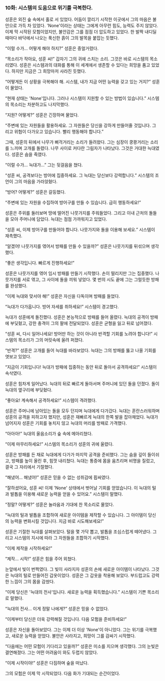 ### 10화: 시스템의 도움으로 위기를 극복한다.

성훈은 외진 숲 속에서 홀로 서 있었다. 어둠이 깔리기 시작한 이곳에서 그의 마음은 불안으로 가득 차 있었다. 'None'이라는 상태는 그에게 아무런 힘도, 능력도 주지 않았다. 이제 막 시작된 모험이었지만, 불안감은 그를 점점 더 압도하고 있었다. 한 발짝 내디딜 때마다 바닥에서 나오는 푹신한 흙이 그의 발목을 붙잡는 듯했다.

“이럴 수가… 어떻게 해야 하지?” 성훈은 중얼거렸다.

“목소리가 작아요, 성훈 씨!” 갑자기 그의 귀에 스치는 소리. 그것은 바로 시스템의 목소리였다. 성훈은 시스템과의 대화를 통해 이 세계에서 생존할 수 있다는 희망을 품고 있었다. 하지만 지금은 그 희망마저 사라진 듯했다.

“어떻게든 이 상황을 극복해야 해. 시스템, 내가 지금 어떤 능력을 갖고 있는 거지?” 성훈이 물었다.

“현재 상태는 'None'입니다. 그러나 시스템이 지원할 수 있는 방법이 있습니다.” 시스템의 목소리는 차분하고도 나지막했다.

“지원? 어떻게?” 성훈은 긴장하며 물었다.

“주변에 있는 자원들을 활용하세요. 그 자원들은 당신을 강하게 만들어줄 것입니다. 그리고 위협이 다가오고 있습니다. 빨리 행동해야 합니다.”

그때, 성훈의 뒤에서 나무가 삐걱거리는 소리가 들려왔다. 그는 심장이 쿵쾅거리는 소리를 느끼며 고개를 돌렸다. 나무 사이로 커다란 그림자가 나타났다. 그것은 거대한 늑대였다. 성훈은 숨을 죽였다.

“이럴 수가… 늑대가…” 그는 뒷걸음을 쳤다.

“성훈 씨, 공격보다는 방어에 집중하세요. 그 늑대는 당신보다 강력합니다.” 시스템의 조언이 그의 마음을 가라앉혔다.

“방어? 어떻게?” 성훈은 갈등했다.

“주변에 있는 자원을 수집하여 방어구를 만들 수 있습니다. 급히 행동하세요!”

성훈은 주위를 둘러보며 땅에 떨어진 나뭇가지를 주워들었다. 그리고 이내 근처의 돌들을 모아 주머니에 담았다. 늑대는 점점 가까워지고 있었다.

“성훈 씨, 이제 방어구를 만들어야 합니다. 나뭇가지와 돌을 이용해 보세요.” 시스템이 재촉했다.

“알겠어! 나뭇가지를 엮어서 방패를 만들 수 있을까?” 성훈은 나뭇가지를 뒤섞으며 생각했다.

“좋은 생각입니다. 빠르게 진행하세요!” 

성훈은 나뭇가지를 엮어 임시 방패를 만들기 시작했다. 손이 떨리지만 그는 집중했다. 나뭇가지를 서로 엮고, 그 사이에 돌을 끼워 넣었다. 몇 번의 시도 끝에 그는 그럴듯한 방패를 완성했다.

“이제 늑대와 맞서야 해!” 성훈은 자신을 다독이며 방패를 들었다.

“늑대가 다가옵니다. 방어 자세를 취하세요!” 시스템이 경고했다.

늑대가 성훈에게 돌진했다. 성훈은 본능적으로 방패를 들어 올렸다. 늑대의 공격이 방패에 부딪혔고, 강한 충격이 그의 팔에 전달되었다. 성훈은 균형을 잃고 뒤로 넘어졌다.

“성훈 씨, 다시 일어나세요! 방어만 하는 것이 아니라 반격할 기회를 노려야 합니다!” 시스템의 목소리가 그의 머릿속에 울려 퍼졌다.

“반격?” 성훈은 고개를 들어 늑대를 바라보았다. 늑대는 그의 방패를 뚫고 나올 기회를 엿보고 있었다.

“지금이 기회입니다! 늑대가 방패에 집중하는 동안 뒤로 돌아서 공격하세요!” 시스템이 속삭였다.

성훈은 힘차게 일어났다. 늑대의 뒤로 빠르게 돌아서며 주머니에 있던 돌을 던졌다. 돌이 늑대의 옆구리에 부딪혔다.

“좋아요! 계속해서 공격하세요!” 시스템이 격려했다.

성훈은 주머니에 남아있는 돌을 모두 던지며 늑대에게 다가갔다. 늑대는 혼란스러워하며 성훈의 공격을 피하고자 했지만, 성훈은 재빠르게 늑대의 한쪽 발을 잡아채었다. 늑대가 넘어지자 성훈은 기회를 놓치지 않고 늑대의 머리를 방패로 가격했다.

“아아아!” 늑대의 울음소리가 숲 속에 메아리쳤다.

“이제 마무리하세요!” 시스템의 목소리가 성훈의 귀에 울렸다.

성훈은 방패를 든 채로 늑대에게 다가가 마지막 공격을 준비했다. 그는 숨을 깊이 들이쉬고, 방패를 높이 올린 후, 힘껏 내리쳤다. 늑대는 통증에 몸을 움츠리며 비명을 질렀고, 결국 그 자리에서 기절했다.

“해냈어… 해냈어!” 성훈은 믿을 수 없는 성취감에 휩싸였다.

“잘하셨어요, 성훈 씨! 이제 'None' 상태에서 벗어날 기회를 얻었습니다. 이 늑대의 털과 발톱을 이용해 새로운 능력을 얻을 수 있어요.” 시스템이 말했다.

“정말? 어떻게?” 성훈은 놀라움과 기대에 찬 목소리로 물었다.

“늑대의 털과 발톱을 조합하여 새로운 아이템을 제작할 수 있습니다. 그 아이템이 당신의 능력을 변화시킬 것입니다. 지금 바로 시도해보세요!”

성훈은 기절한 늑대를 살펴보았다. 털을 몇 가닥 뽑고, 발톱을 조심스럽게 떼어냈다. 그리고 시스템의 지시에 따라 그 자원들을 조합하기 시작했다. 

“이제 제작을 시작하세요!”

“제작… 시작!” 성훈은 힘을 주어 외쳤다.

눈앞에서 빛이 번쩍였다. 그 빛이 사라지자 성훈의 손에 새로운 아이템이 나타났다. 그것은 늑대의 털로 만들어진 갑옷이었다. 성훈은 그 갑옷을 착용해 보았다. 부드럽고도 강력한 느낌이 그의 몸을 감쌌다.

“이제 당신은 '늑대의 전사'입니다. 새로운 능력을 획득했습니다.” 시스템이 기쁜 목소리로 말했다.

“늑대의 전사… 이게 정말 나에게?” 성훈은 믿을 수 없었다.

“이제부터 당신은 더욱 강력해질 것입니다. 다음 모험을 준비하세요!”

성훈은 자신을 돌아보았다. 그는 이제 더 이상 'None'이 아니었다. 그는 위기를 극복했고, 새로운 능력을 얻었다. 불안은 사라지고, 희망이 그를 감싸기 시작했다.

“다음에는 어떤 모험이 기다리고 있을까?” 성훈은 미소를 지으며 생각했다. 그의 눈빛은 결연해졌다. 그는 어떤 어려움이 와도 두렵지 않았다.

“이제 시작이야!” 성훈은 다짐하며 숲을 떠났다. 

그의 모험은 이제 막 시작되었다. 다음 화가 기대되는 순간이었다.